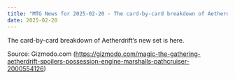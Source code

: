 ```yaml
---
title: "MTG News for 2025-02-20 - The card-by-card breakdown of Aetherdrift‘s new se..."
date: 2025-02-20
---
```


The card-by-card breakdown of Aetherdrift‘s new set is here.

Source: Gizmodo.com (https://gizmodo.com/magic-the-gathering-aetherdrift-spoilers-possession-engine-marshalls-pathcruiser-2000554126)
